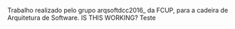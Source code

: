 T r a b a l h o   r e a l i z a d o   p e l o   g r u p o   a r q s o f t d c c 2 0 1 6 _   d a   F C U P ,   p a r a   a   c a d e i r a   d e   A r q u i t e t u r a   d e   S o f t w a r e .  
  
 I S   T H I S   W O R K I N G ?  
 T e s t e 